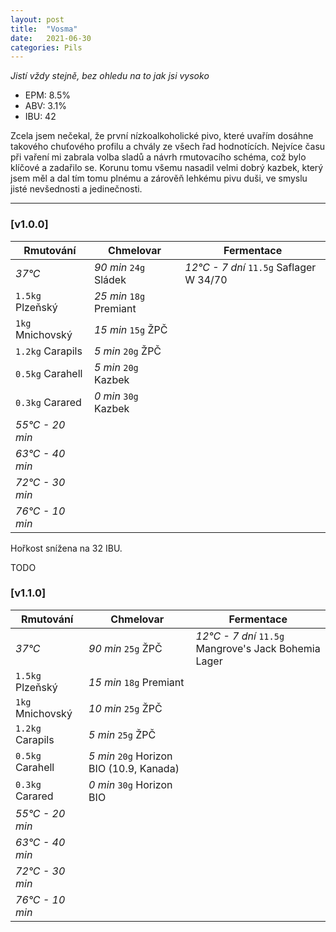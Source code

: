 ```yaml
---
layout: post
title:  "Vosma"
date:   2021-06-30
categories: Pils
---
```


*Jistí vždy stejně, bez ohledu na to jak jsi vysoko*

- EPM: 8.5% 
- ABV: 3.1%
- IBU: 42

Zcela jsem nečekal, že první nízkoalkoholické pivo, které uvařím dosáhne takového chuťového profilu a chvály ze všech řad hodnotících. Nejvíce času při vaření mi zabrala volba sladů a návrh rmutovacího schéma, což bylo klíčové a zadařilo se. Korunu tomu všemu nasadil velmi dobrý kazbek, který jsem měl a dal tím tomu plnému a zárověň lehkému pivu duši, ve smyslu jisté nevšednosti a jedinečnosti.

***

### [v1.0.0]

Rmutování          | Chmelovar             | Fermentace
---                | ---                   | ---
*37°C*             | *90 min* `24g` Sládek | *12°C - 7 dní* `11.5g` Saflager W 34/70
`1.5kg` Plzeňský   | *25 min* `18g` Premiant| 
`1kg` Mnichovský   | *15 min* `15g` ŽPČ    |
`1.2kg` Carapils   | *5 min* `20g` ŽPČ     |
`0.5kg` Carahell   | *5 min* `20g` Kazbek  |
`0.3kg` Carared    | *0 min* `30g` Kazbek  |
*55°C - 20 min*    |                       |
*63°C - 40 min*    |                       |
*72°C - 30 min*    |                       |
*76°C - 10 min*    |                       |


Hořkost snížena na 32 IBU.

TODO

### [v1.1.0]

Rmutování          | Chmelovar             | Fermentace
---                | ---                   | ---
*37°C*             | *90 min* `25g` ŽPČ | *12°C - 7 dní* `11.5g` Mangrove's Jack Bohemia Lager 
`1.5kg` Plzeňský   | *15 min* `18g` Premiant| 
`1kg` Mnichovský   | *10 min* `25g` ŽPČ    |
`1.2kg` Carapils   | *5 min* `25g` ŽPČ     |
`0.5kg` Carahell   | *5 min* `20g` Horizon BIO (10.9, Kanada)  |
`0.3kg` Carared    | *0 min* `30g` Horizon BIO  |
*55°C - 20 min*    |                       |
*63°C - 40 min*    |                       |
*72°C - 30 min*    |                       |
*76°C - 10 min*    |                       |

